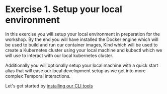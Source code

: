 # Exercise 1. Setup your local environment


In this exercise you will setup your local environment in preperation for the workshop. By the end you will have installed the Docker engine which will be used to build and run our container images, Kind which will be used to create a Kubernetes cluster using your local machine and kubectl which we will use to interact with our local kubernetes cluster.

Additionally you will optionally setup your local machine with a quick start alias that will ease our local development setup as we get into more complex Temporal interactions.

Let's get started by [installing our CLI tools](./1.1.Installing-prerequisites.md)
